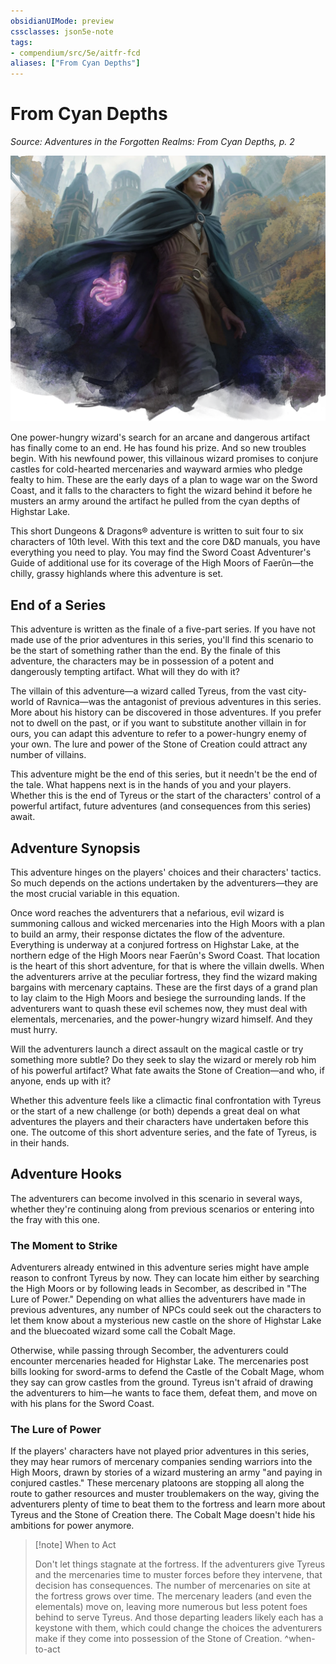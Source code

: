 ```yaml
---
obsidianUIMode: preview
cssclasses: json5e-note
tags:
- compendium/src/5e/aitfr-fcd
aliases: ["From Cyan Depths"]
---
```

# From Cyan Depths
*Source: Adventures in the Forgotten Realms: From Cyan Depths, p. 2* 

![](https://raw.githubusercontent.com/5etools-mirror-3/5etools-img/main/adventure/AitFR-FCD/16_1476395139.webp#center)

One power-hungry wizard's search for an arcane and dangerous artifact has finally come to an end. He has found his prize. And so new troubles begin. With his newfound power, this villainous wizard promises to conjure castles for cold-hearted mercenaries and wayward armies who pledge fealty to him. These are the early days of a plan to wage war on the Sword Coast, and it falls to the characters to fight the wizard behind it before he musters an army around the artifact he pulled from the cyan depths of Highstar Lake.

This short Dungeons & Dragons® adventure is written to suit four to six characters of 10th level. With this text and the core D&D manuals, you have everything you need to play. You may find the Sword Coast Adventurer's Guide of additional use for its coverage of the High Moors of Faerûn—the chilly, grassy highlands where this adventure is set.

## End of a Series

This adventure is written as the finale of a five-part series. If you have not made use of the prior adventures in this series, you'll find this scenario to be the start of something rather than the end. By the finale of this adventure, the characters may be in possession of a potent and dangerously tempting artifact. What will they do with it?

The villain of this adventure—a wizard called Tyreus, from the vast city-world of Ravnica—was the antagonist of previous adventures in this series. More about his history can be discovered in those adventures. If you prefer not to dwell on the past, or if you want to substitute another villain in for ours, you can adapt this adventure to refer to a power-hungry enemy of your own. The lure and power of the Stone of Creation could attract any number of villains.

This adventure might be the end of this series, but it needn't be the end of the tale. What happens next is in the hands of you and your players. Whether this is the end of Tyreus or the start of the characters' control of a powerful artifact, future adventures (and consequences from this series) await.

## Adventure Synopsis

This adventure hinges on the players' choices and their characters' tactics. So much depends on the actions undertaken by the adventurers—they are the most crucial variable in this equation.

Once word reaches the adventurers that a nefarious, evil wizard is summoning callous and wicked mercenaries into the High Moors with a plan to build an army, their response dictates the flow of the adventure. Everything is underway at a conjured fortress on Highstar Lake, at the northern edge of the High Moors near Faerûn's Sword Coast. That location is the heart of this short adventure, for that is where the villain dwells. When the adventurers arrive at the peculiar fortress, they find the wizard making bargains with mercenary captains. These are the first days of a grand plan to lay claim to the High Moors and besiege the surrounding lands. If the adventurers want to quash these evil schemes now, they must deal with elementals, mercenaries, and the power-hungry wizard himself. And they must hurry.

Will the adventurers launch a direct assault on the magical castle or try something more subtle? Do they seek to slay the wizard or merely rob him of his powerful artifact? What fate awaits the Stone of Creation—and who, if anyone, ends up with it?

Whether this adventure feels like a climactic final confrontation with Tyreus or the start of a new challenge (or both) depends a great deal on what adventures the players and their characters have undertaken before this one. The outcome of this short adventure series, and the fate of Tyreus, is in their hands.

## Adventure Hooks

The adventurers can become involved in this scenario in several ways, whether they're continuing along from previous scenarios or entering into the fray with this one.

### The Moment to Strike

Adventurers already entwined in this adventure series might have ample reason to confront Tyreus by now. They can locate him either by searching the High Moors or by following leads in Secomber, as described in "The Lure of Power." Depending on what allies the adventurers have made in previous adventures, any number of NPCs could seek out the characters to let them know about a mysterious new castle on the shore of Highstar Lake and the bluecoated wizard some call the Cobalt Mage.

Otherwise, while passing through Secomber, the adventurers could encounter mercenaries headed for Highstar Lake. The mercenaries post bills looking for sword-arms to defend the Castle of the Cobalt Mage, whom they say can grow castles from the ground. Tyreus isn't afraid of drawing the adventurers to him—he wants to face them, defeat them, and move on with his plans for the Sword Coast.

### The Lure of Power

If the players' characters have not played prior adventures in this series, they may hear rumors of mercenary companies sending warriors into the High Moors, drawn by stories of a wizard mustering an army "and paying in conjured castles." These mercenary platoons are stopping all along the route to gather resources and muster troublemakers on the way, giving the adventurers plenty of time to beat them to the fortress and learn more about Tyreus and the Stone of Creation there. The Cobalt Mage doesn't hide his ambitions for power anymore.

> [!note] When to Act
> 
> Don't let things stagnate at the fortress. If the adventurers give Tyreus and the mercenaries time to muster forces before they intervene, that decision has consequences. The number of mercenaries on site at the fortress grows over time. The mercenary leaders (and even the elementals) move on, leaving more numerous but less potent foes behind to serve Tyreus. And those departing leaders likely each has a keystone with them, which could change the choices the adventurers make if they come into possession of the Stone of Creation.
^when-to-act